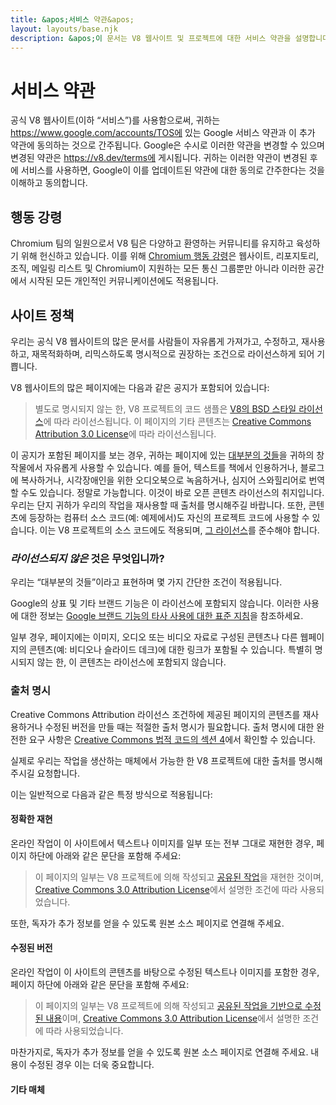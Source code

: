 ```yaml
---
title: &apos;서비스 약관&apos;
layout: layouts/base.njk
description: &apos;이 문서는 V8 웹사이트 및 프로젝트에 대한 서비스 약관을 설명합니다.&apos;
---
```

# 서비스 약관

공식 V8 웹사이트(이하 “서비스”)를 사용함으로써, 귀하는 https://www.google.com/accounts/TOS에 있는 Google 서비스 약관과 이 추가 약관에 동의하는 것으로 간주됩니다. Google은 수시로 이러한 약관을 변경할 수 있으며 변경된 약관은 https://v8.dev/terms에 게시됩니다. 귀하는 이러한 약관이 변경된 후에 서비스를 사용하면, Google이 이를 업데이트된 약관에 대한 동의로 간주한다는 것을 이해하고 동의합니다.

## 행동 강령

Chromium 팀의 일원으로서 V8 팀은 다양하고 환영하는 커뮤니티를 유지하고 육성하기 위해 헌신하고 있습니다. 이를 위해 [Chromium 행동 강령](https://chromium.googlesource.com/chromium/src/+/main/CODE_OF_CONDUCT.md)은 웹사이트, 리포지토리, 조직, 메일링 리스트 및 Chromium이 지원하는 모든 통신 그룹뿐만 아니라 이러한 공간에서 시작된 모든 개인적인 커뮤니케이션에도 적용됩니다.

## 사이트 정책

우리는 공식 V8 웹사이트의 많은 문서를 사람들이 자유롭게 가져가고, 수정하고, 재사용하고, 재목적화하며, 리믹스하도록 명시적으로 권장하는 조건으로 라이선스하게 되어 기쁩니다.

V8 웹사이트의 많은 페이지에는 다음과 같은 공지가 포함되어 있습니다:

> 별도로 명시되지 않는 한, V8 프로젝트의 코드 샘플은 [V8의 BSD 스타일 라이선스](https://chromium.googlesource.com/v8/v8.git/+/main/LICENSE)에 따라 라이선스됩니다. 이 페이지의 기타 콘텐츠는 [Creative Commons Attribution 3.0 License](https://creativecommons.org/licenses/by/3.0/)에 따라 라이선스됩니다.

이 공지가 포함된 페이지를 보는 경우, 귀하는 페이지에 있는 [대부분의 것들](#restrictions)을 귀하의 창작물에서 자유롭게 사용할 수 있습니다. 예를 들어, 텍스트를 책에서 인용하거나, 블로그에 복사하거나, 시각장애인을 위한 오디오북으로 녹음하거나, 심지어 스와힐리어로 번역할 수도 있습니다. 정말로 가능합니다. 이것이 바로 오픈 콘텐츠 라이선스의 취지입니다. 우리는 단지 귀하가 우리의 작업을 재사용할 때 출처를 명시해주길 바랍니다.
또한, 콘텐츠에 등장하는 컴퓨터 소스 코드(예: 예제에서)도 자신의 프로젝트 코드에 사용할 수 있습니다. 이는 V8 프로젝트의 소스 코드에도 적용되며, [그 라이선스](https://chromium.googlesource.com/v8/v8.git/+/main/LICENSE)를 준수해야 합니다.

### _라이선스되지 않은_ 것은 무엇입니까?

우리는 “대부분의 것들”이라고 표현하며 몇 가지 간단한 조건이 적용됩니다.

Google의 상표 및 기타 브랜드 기능은 이 라이선스에 포함되지 않습니다. 이러한 사용에 대한 정보는 [Google 브랜드 기능의 타사 사용에 대한 표준 지침](https://www.google.com/permissions/guidelines.html)을 참조하세요.

일부 경우, 페이지에는 이미지, 오디오 또는 비디오 자료로 구성된 콘텐츠나 다른 웹페이지의 콘텐츠(예: 비디오나 슬라이드 데크)에 대한 링크가 포함될 수 있습니다. 특별히 명시되지 않는 한, 이 콘텐츠는 라이선스에 포함되지 않습니다.

### 출처 명시

Creative Commons Attribution 라이선스 조건하에 제공된 페이지의 콘텐츠를 재사용하거나 수정된 버전을 만들 때는 적절한 출처 명시가 필요합니다. 출처 명시에 대한 완전한 요구 사항은 [Creative Commons 법적 코드의 섹션 4](https://creativecommons.org/licenses/by/3.0/legalcode)에서 확인할 수 있습니다.

실제로 우리는 작업을 생산하는 매체에서 가능한 한 V8 프로젝트에 대한 출처를 명시해 주시길 요청합니다.

이는 일반적으로 다음과 같은 특정 방식으로 적용됩니다:

#### 정확한 재현

온라인 작업이 이 사이트에서 텍스트나 이미지를 일부 또는 전부 그대로 재현한 경우, 페이지 하단에 아래와 같은 문단을 포함해 주세요:

> 이 페이지의 일부는 V8 프로젝트에 의해 작성되고 [공유된 작업](/terms#site-policies)을 재현한 것이며, [Creative Commons 3.0 Attribution License](https://creativecommons.org/licenses/by/3.0/)에서 설명한 조건에 따라 사용되었습니다.

또한, 독자가 추가 정보를 얻을 수 있도록 원본 소스 페이지로 연결해 주세요.

#### 수정된 버전

온라인 작업이 이 사이트의 콘텐츠를 바탕으로 수정된 텍스트나 이미지를 포함한 경우, 페이지 하단에 아래와 같은 문단을 포함해 주세요:

> 이 페이지의 일부는 V8 프로젝트에 의해 작성되고 [공유된 작업을 기반으로 수정된 내용](/terms#site-policies)이며, [Creative Commons 3.0 Attribution License](https://creativecommons.org/licenses/by/3.0/)에서 설명한 조건에 따라 사용되었습니다.

마찬가지로, 독자가 추가 정보를 얻을 수 있도록 원본 소스 페이지로 연결해 주세요. 내용이 수정된 경우 이는 더욱 중요합니다.

#### 기타 매체
